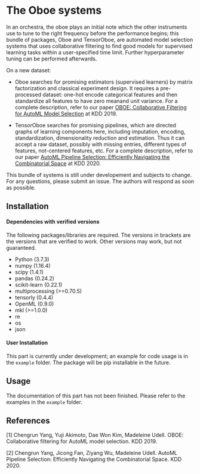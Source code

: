 # The Oboe systems

In an orchestra, the oboe plays an initial note which the other instruments use to tune to the right frequency before the performance begins; this bundle of packages, Oboe and TensorOboe, are automated model selection systems that uses collaborative filtering to find good models for supervised learning tasks within a user-specified time limit. Further hyperparameter tuning can be performed afterwards.

On a new dataset:

- Oboe searches for promising estimators (supervised learners) by matrix factorization and classical experiment design. It requires a pre-processed dataset: one-hot encode categorical features and then standardize all features to have zero meanand unit variance. For a complete description, refer to our paper [OBOE: Collaborative Filtering for AutoML Model Selection](https://people.ece.cornell.edu/cy/_papers/oboe.pdf) at KDD 2019.

- TensorOboe searches for promising pipelines, which are directed graphs of learning components here, including imputation, encoding, standardization, dimensionality reduction and estimation. Thus it can accept a raw dataset, possibly with missing entries, different types of features, not-centered features, etc. For a complete description, refer to our paper [AutoML Pipeline Selection: Efficiently Navigating the Combinatorial Space](https://people.ece.cornell.edu/cy/_papers/tensor_oboe.pdf) at KDD 2020.

This bundle of systems is still under developement and subjects to change. For any questions, please submit an issue. The authors will respond as soon as possible. 

## Installation

#### Dependencies with verified versions
The following packages/libraries are required. The versions in brackets are the versions that are verified to work. Other versions may work, but not guaranteed. 

* Python (3.7.3)
* numpy  (1.16.4)
* scipy  (1.4.1)
* pandas (0.24.2)
* scikit-learn  (0.22.1)
* multiprocessing (>=0.70.5)
* tensorly (0.4.4)
* OpenML (0.9.0)
* mkl (>=1.0.0)
* re
* os
* json

#### User Installation
This part is currently under development; an example for code usage is in the `example` folder. The package will be pip installable in the future.

## Usage

The documentation of this part has not been finished. Please refer to the examples in the `example` folder. 

## References
[1] Chengrun Yang, Yuji Akimoto, Dae Won Kim, Madeleine Udell. OBOE: Collaborative filtering for AutoML model selection. KDD 2019.

[2] Chengrun Yang, Jicong Fan, Ziyang Wu, Madeleine Udell. AutoML Pipeline Selection: Efficiently Navigating the Combinatorial Space. KDD 2020.